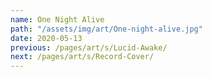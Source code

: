 ```yaml
---
name: One Night Alive
path: "/assets/img/art/One-night-alive.jpg"
date: 2020-05-13
previous: /pages/art/s/Lucid-Awake/
next: /pages/art/s/Record-Cover/
---
```

